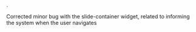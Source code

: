 .

Corrected minor bug with the slide-container widget, related to informing the system when the user navigates